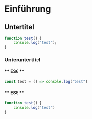 # Einführung

## Untertitel

```javascript
function test() {
    console.log("test");
}
```

### Unteruntertitel

<!-- tabs:start -->

#### ** ES6 **

```javascript
const test = () => console.log("test")
```

#### ** ES5 **

```javascript
function test() {
    console.log("test")
}
```

<!-- tabs:end -->